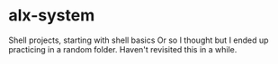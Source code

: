 # alx-system
Shell projects, starting with shell basics
Or so I thought but I ended up practicing in a random folder.
Haven't revisited this in a while.
